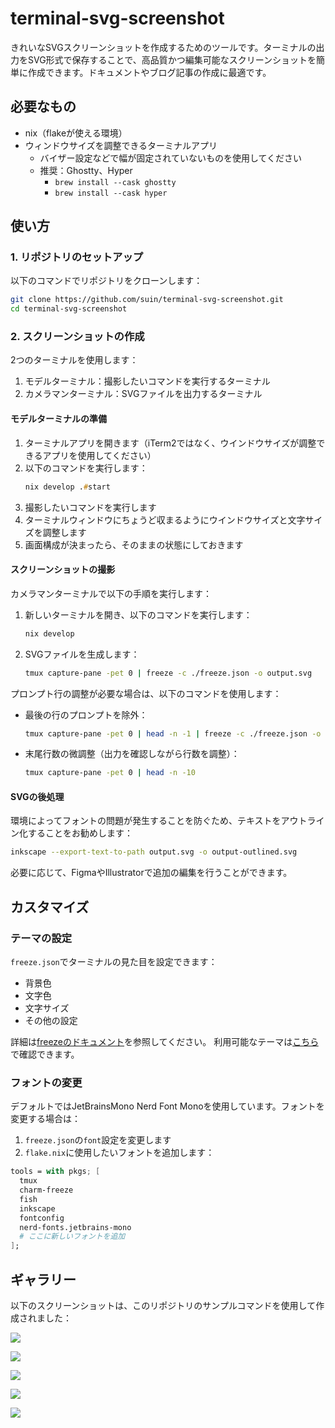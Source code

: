 # terminal-svg-screenshot

きれいなSVGスクリーンショットを作成するためのツールです。ターミナルの出力をSVG形式で保存することで、高品質かつ編集可能なスクリーンショットを簡単に作成できます。ドキュメントやブログ記事の作成に最適です。

## 必要なもの

- nix（flakeが使える環境）
- ウィンドウサイズを調整できるターミナルアプリ
  - バイザー設定などで幅が固定されていないものを使用してください
  - 推奨：Ghostty、Hyper
    - `brew install --cask ghostty`
    - `brew install --cask hyper`

## 使い方

### 1. リポジトリのセットアップ

以下のコマンドでリポジトリをクローンします：

```zsh
git clone https://github.com/suin/terminal-svg-screenshot.git
cd terminal-svg-screenshot
```

### 2. スクリーンショットの作成

2つのターミナルを使用します：

1. モデルターミナル：撮影したいコマンドを実行するターミナル
2. カメラマンターミナル：SVGファイルを出力するターミナル

#### モデルターミナルの準備

1. ターミナルアプリを開きます（iTerm2ではなく、ウインドウサイズが調整できるアプリを使用してください）
2. 以下のコマンドを実行します：
   ```zsh
   nix develop .#start
   ```
3. 撮影したいコマンドを実行します
4. ターミナルウィンドウにちょうど収まるようにウインドウサイズと文字サイズを調整します
5. 画面構成が決まったら、そのままの状態にしておきます

#### スクリーンショットの撮影

カメラマンターミナルで以下の手順を実行します：

1. 新しいターミナルを開き、以下のコマンドを実行します：
   ```zsh
   nix develop
   ```

2. SVGファイルを生成します：
   ```zsh
   tmux capture-pane -pet 0 | freeze -c ./freeze.json -o output.svg
   ```

プロンプト行の調整が必要な場合は、以下のコマンドを使用します：

- 最後の行のプロンプトを除外：
  ```zsh
  tmux capture-pane -pet 0 | head -n -1 | freeze -c ./freeze.json -o output.svg
  ```

- 末尾行数の微調整（出力を確認しながら行数を調整）：
  ```zsh
  tmux capture-pane -pet 0 | head -n -10
  ```

#### SVGの後処理

環境によってフォントの問題が発生することを防ぐため、テキストをアウトライン化することをお勧めします：

```zsh
inkscape --export-text-to-path output.svg -o output-outlined.svg
```

必要に応じて、FigmaやIllustratorで追加の編集を行うことができます。

## カスタマイズ

### テーマの設定

`freeze.json`でターミナルの見た目を設定できます：

- 背景色
- 文字色
- 文字サイズ
- その他の設定

詳細は[freezeのドキュメント](https://github.com/charmbracelet/freeze)を参照してください。
利用可能なテーマは[こちら](https://xyproto.github.io/splash/docs/all.html)で確認できます。

### フォントの変更

デフォルトではJetBrainsMono Nerd Font Monoを使用しています。フォントを変更する場合は：

1. `freeze.json`の`font`設定を変更します
2. `flake.nix`に使用したいフォントを追加します：

```nix
tools = with pkgs; [
  tmux
  charm-freeze
  fish
  inkscape
  fontconfig
  nerd-fonts.jetbrains-mono
  # ここに新しいフォントを追加
];
```

## ギャラリー

以下のスクリーンショットは、このリポジトリのサンプルコマンドを使用して作成されました：

![](gallery/npx-create-next-app.svg)

![](gallery/tree.svg)

![](gallery/nvim.svg)

![](gallery/npm-install.svg)

![](gallery/npm-run-dev.svg)
